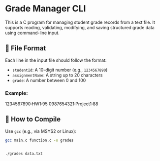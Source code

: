 # Grade Manager CLI

This is a C program for managing student grade records from a text file. It supports reading, validating, modifying, and saving structured grade data using command-line input.

## 📄 File Format

Each line in the input file should follow the format:


- `studentId`: A 10-digit number (e.g., `1234567890`)
- `assignmentName`: A string up to 20 characters
- `grade`: A number between 0 and 100

### Example:
1234567890:HW1:95
0987654321:Project1:88

## 🚀 How to Compile

Use `gcc` (e.g., via MSYS2 or Linux):

```bash
gcc main.c function.c -o grades


./grades data.txt
